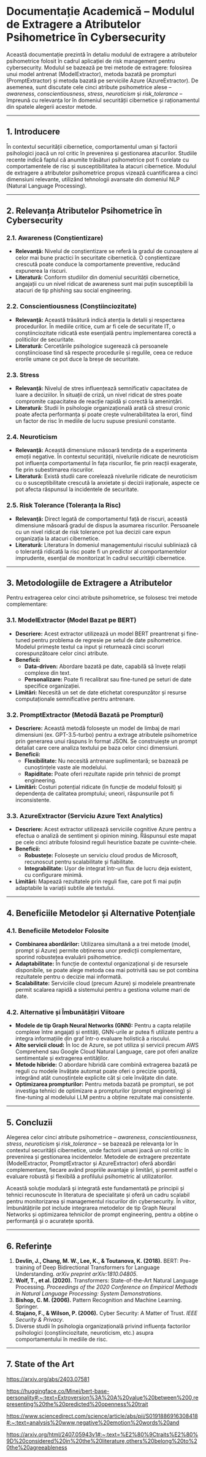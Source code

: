 # Documentație Academică – Modulul de Extragere a Atributelor Psihometrice în Cybersecurity

Această documentație prezintă în detaliu modulul de extragere a atributelor psihometrice folosit în cadrul aplicației de risk management pentru cybersecurity. Modulul se bazează pe trei metode de extragere: folosirea unui model antrenat (ModelExtractor), metoda bazată pe prompturi (PromptExtractor) și metoda bazată pe serviciile Azure (AzureExtractor). De asemenea, sunt discutate cele cinci atribute psihometrice alese – *awareness*, *conscientiousness*, *stress*, *neuroticism* și *risk_tolerance* – împreună cu relevanța lor în domeniul securității cibernetice și raționamentul din spatele alegerii acestor metode.

---

## 1. Introducere

În contextul securității cibernetice, comportamentul uman și factorii psihologici joacă un rol critic în prevenirea și gestionarea atacurilor. Studiile recente indică faptul că anumite trăsături psihometrice pot fi corelate cu comportamentele de risc și susceptibilitatea la atacuri cibernetice. Modulul de extragere a atributelor psihometrice propus vizează cuantificarea a cinci dimensiuni relevante, utilizând tehnologii avansate din domeniul NLP (Natural Language Processing).

---

## 2. Relevanța Atributelor Psihometrice în Cybersecurity

### 2.1. Awareness (Conștientizare)
- **Relevanță:** Nivelul de conștientizare se referă la gradul de cunoaștere al celor mai bune practici în securitate cibernetică. O conștientizare crescută poate conduce la comportamente preventive, reducând expunerea la riscuri.
- **Literatură:** Conform studiilor din domeniul securității cibernetice, angajații cu un nivel ridicat de awareness sunt mai puțin susceptibili la atacuri de tip phishing sau social engineering.

### 2.2. Conscientiousness (Conștiinciozitate)
- **Relevanță:** Această trăsătură indică atenția la detalii și respectarea procedurilor. În mediile critice, cum ar fi cele de securitate IT, o conștiinciozitate ridicată este esențială pentru implementarea corectă a politicilor de securitate.
- **Literatură:** Cercetările psihologice sugerează că persoanele conștiincioase tind să respecte procedurile și regulile, ceea ce reduce erorile umane ce pot duce la breșe de securitate.

### 2.3. Stress
- **Relevanță:** Nivelul de stres influențează semnificativ capacitatea de luare a deciziilor. În situații de criză, un nivel ridicat de stres poate compromite capacitatea de reacție rapidă și corectă la amenințări.
- **Literatură:** Studii în psihologie organizațională arată că stresul cronic poate afecta performanța și poate crește vulnerabilitatea la erori, fiind un factor de risc în mediile de lucru supuse presiunii constante.

### 2.4. Neuroticism
- **Relevanță:** Această dimensiune măsoară tendința de a experimenta emoții negative. În contextul securității, nivelurile ridicate de neuroticism pot influența comportamentul în fața riscurilor, fie prin reacții exagerate, fie prin subestimarea riscurilor.
- **Literatură:** Există studii care corelează nivelurile ridicate de neuroticism cu o susceptibilitate crescută la anxietate și decizii iraționale, aspecte ce pot afecta răspunsul la incidentele de securitate.

### 2.5. Risk Tolerance (Toleranța la Risc)
- **Relevanță:** Direct legată de comportamentul față de riscuri, această dimensiune măsoară gradul de dispus la asumarea riscurilor. Persoanele cu un nivel ridicat de risk tolerance pot lua decizii care expun organizația la atacuri cibernetice.
- **Literatură:** Literatura în domeniul managementului riscului subliniază că o toleranță ridicată la risc poate fi un predictor al comportamentelor imprudente, esențial de monitorizat în cadrul securității cibernetice.

---

## 3. Metodologiile de Extragere a Atributelor

Pentru extragerea celor cinci atribute psihometrice, se folosesc trei metode complementare:

### 3.1. ModelExtractor (Model Bazat pe BERT)
- **Descriere:** Acest extractor utilizează un model BERT preantrenat și fine-tuned pentru problema de regresie pe setul de date psihometrice. Modelul primește textul ca input și returnează cinci scoruri corespunzătoare celor cinci atribute.
- **Beneficii:**
  - **Data-driven:** Abordare bazată pe date, capabilă să învețe relații complexe din text.
  - **Personalizare:** Poate fi recalibrat sau fine-tuned pe seturi de date specifice organizației.
- **Limitări:** Necesită un set de date etichetat corespunzător și resurse computaționale semnificative pentru antrenare.

### 3.2. PromptExtractor (Metodă Bazată pe Prompturi)
- **Descriere:** Această metodă folosește un model de limbaj de mari dimensiuni (ex. GPT-3.5-turbo) pentru a extrage atributele psihometrice prin generarea unui răspuns în format JSON. Se construiește un prompt detaliat care cere analiza textului pe baza celor cinci dimensiuni.
- **Beneficii:**
  - **Flexibilitate:** Nu necesită antrenare suplimentară; se bazează pe cunoștințele vaste ale modelului.
  - **Rapiditate:** Poate oferi rezultate rapide prin tehnici de prompt engineering.
- **Limitări:** Costuri potențial ridicate (în funcție de modelul folosit) și dependența de calitatea promptului; uneori, răspunsurile pot fi inconsistente.

### 3.3. AzureExtractor (Serviciu Azure Text Analytics)
- **Descriere:** Acest extractor utilizează serviciile cognitive Azure pentru a efectua o analiză de sentiment și opinion mining. Răspunsul este mapat pe cele cinci atribute folosind reguli heuristice bazate pe cuvinte-cheie.
- **Beneficii:**
  - **Robustețe:** Folosește un serviciu cloud produs de Microsoft, recunoscut pentru scalabilitate și fiabilitate.
  - **Integrabilitate:** Ușor de integrat într-un flux de lucru deja existent, cu configurare minimă.
- **Limitări:** Mapează rezultatele prin reguli fixe, care pot fi mai puțin adaptabile la variații subtile ale textului.

---

## 4. Beneficiile Metodelor și Alternative Potențiale

### 4.1. Beneficiile Metodelor Folosite
- **Combinarea abordărilor:** Utilizarea simultană a a trei metode (model, prompt și Azure) permite obținerea unor predicții complementare, sporind robustețea evaluării psihometrice.
- **Adaptabilitate:** În funcție de contextul organizațional și de resursele disponibile, se poate alege metoda cea mai potrivită sau se pot combina rezultatele pentru o decizie mai informată.
- **Scalabilitate:** Serviciile cloud (precum Azure) și modelele preantrenate permit scalarea rapidă a sistemului pentru a gestiona volume mari de date.

### 4.2. Alternative și Îmbunătățiri Viitoare
- **Modele de tip Graph Neural Networks (GNN):** Pentru a capta relațiile complexe între angajați și entități, GNN-urile ar putea fi utilizate pentru a integra informațiile din graf într-o evaluare holistică a riscului.
- **Alte servicii cloud:** În loc de Azure, se pot utiliza și servicii precum AWS Comprehend sau Google Cloud Natural Language, care pot oferi analize sentimentale și extragerea entităților.
- **Metode hibride:** O abordare hibridă care combină extragerea bazată pe reguli cu modele învățate automat poate oferi o precizie sporită, integrând atât cunoștințele explicite cât și cele învățate din date.
- **Optimizarea prompturilor:** Pentru metoda bazată pe prompturi, se pot investiga tehnici de optimizare a prompturilor (prompt engineering) și fine-tuning al modelului LLM pentru a obține rezultate mai consistente.

---

## 5. Concluzii

Alegerea celor cinci atribute psihometrice – *awareness*, *conscientiousness*, *stress*, *neuroticism* și *risk_tolerance* – se bazează pe relevanța lor în contextul securității cibernetice, unde factorii umani joacă un rol critic în prevenirea și gestionarea incidentelor. Metodele de extragere prezentate (ModelExtractor, PromptExtractor și AzureExtractor) oferă abordări complementare, fiecare având propriile avantaje și limitări, și permit astfel o evaluare robustă și flexibilă a profilului psihometric al utilizatorilor.

Această soluție modulară și integrată este fundamentată pe principii și tehnici recunoscute în literatura de specialitate și oferă un cadru scalabil pentru monitorizarea și managementul riscurilor din cybersecurity. În viitor, îmbunătățirile pot include integrarea metodelor de tip Graph Neural Networks și optimizarea tehnicilor de prompt engineering, pentru a obține o performanță și o acuratețe sporită.

---

## 6. Referințe

1. **Devlin, J., Chang, M. W., Lee, K., & Toutanova, K. (2018).** BERT: Pre-training of Deep Bidirectional Transformers for Language Understanding. *arXiv preprint arXiv:1810.04805*.
2. **Wolf, T., et al. (2020).** Transformers: State-of-the-Art Natural Language Processing. *Proceedings of the 2020 Conference on Empirical Methods in Natural Language Processing: System Demonstrations*.
3. **Bishop, C. M. (2006).** Pattern Recognition and Machine Learning. Springer.
4. **Stajano, F., & Wilson, P. (2006).** Cyber Security: A Matter of Trust. *IEEE Security & Privacy*.
5. Diverse studii în psihologia organizațională privind influența factorilor psihologici (conștiinciozitate, neuroticism, etc.) asupra comportamentului în mediile de risc.

---

## 7. State of the Art

https://arxiv.org/abs/2403.07581

https://huggingface.co/Minej/bert-base-personality#:~:text=Extroversion%3A%20A%20value%20between%200,representing%20the%20predicted%20openness%20trait

https://www.sciencedirect.com/science/article/abs/pii/S0191886916308418#:~:text=analysis%20www,negative%20emotion%20words%20and

https://arxiv.org/html/2407.05943v1#:~:text=%E2%80%9Ctraits%E2%80%9D%20considered%20in%20the%20literature,others%20belong%20to%20the%20agreeableness